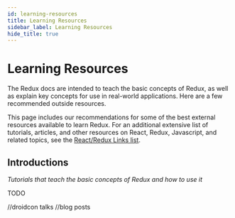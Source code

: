 ```yaml
---
id: learning-resources
title: Learning Resources
sidebar_label: Learning Resources
hide_title: true
---
```


# Learning Resources

The Redux docs are intended to teach the basic concepts of Redux, as well as explain key concepts
for use in real-world applications. Here are a few recommended outside resources.


This page includes our recommendations for some of the best external resources available to learn
Redux. For an additional extensive list of tutorials, articles, and other resources on React, Redux,
Javascript, and related topics, see the
[React/Redux Links list](https://github.com/markerikson/react-redux-links).

## Introductions

_Tutorials that teach the basic concepts of Redux and how to use it_

TODO

//droidcon talks
//blog posts

